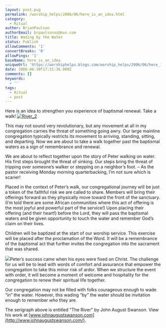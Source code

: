 ```yaml
---
layout: post.pug
permalink: /worship_helps/2006/06/here_is_an_idea.html 
category:
  - Ritual
author: BrianPaulson
authorEmail: brpaulsonaz@msn.com
title: Wading by the Water
status: Publish
allowComments: '1'
convertBreaks: '0'
allowPings: '1'
baseName: here_is_an_idea
uniqueUrl: 'https://worshiphelps.blogs.com/worship_helps/2006/06/here_is_an_idea.html '
date: 2006-06-30T17:31:36.000Z
comments: []
keywords:
  - ''
tags:
  - Ritual
  - post
---
```

Here is an idea to strengthen you experience of baptismal renewal. Take a walk! [![River_2](https://worshiphelps.blogs.com/worship_helps/images/river_2.jpg "River_2")](http://worshiphelps.blogs.com/.shared/image.html?/photos/uncategorized/river_2.jpg)

This may not sound very revolutionary, but any movement at all in my congregation carries the threat of something going awry. Our large mainline congregation typically restricts its movement to arriving, standing, sitting, and departing. Now we are about to take a walk together past the baptismal waters as a sign of remembrance and renewal.

We are about to reflect together upon the story of Peter walking on water. His first steps brought the threat of sinking. Our steps bring the threat of tripping over someone’s walker or stepping on a neighbor’s foot. – As the pastor receiving Monday morning quarterbacking, I’m not sure which is scarier!

Placed in the context of Peter’s walk, our congregational journey will be just a token of the faithful risk we are called to share. Members will bring their offerings forward as they physically move toward the front of the sanctuary. (I’m told there are some African communities where this act of offering is the most joyful and powerful part of the service!) Upon placing their offering (and their heart!) before the Lord, they will pass the baptismal waters and be given opportunity to touch the water and remember God’s claim on their lives.

Children will be baptized at the start of our worship service. This exercise will be placed after the proclamation of the Word. It will be a remembrance of the baptismal act that further invites the congregation into the sacrament that was shared.

![](file:///C:/DOCUME~1/RONRIE~1/LOCALS~1/Temp/moz-screenshot-3.jpg)Peter’s success came when his eyes were fixed on Christ. The challenge for us will be to lead with words of comfort and assurance that empower the congregation to take this minor risk of ardor. When we structure the event with order, it will become a moment of welcome and hospitality for the congregation to renew their spiritual life together.

Our congregation may not be filled with folks courageous enough to wade “in” the water. However, this wading “by” the water should be invitation enough to remember _who_ they are.

The serigraph above is entitled "The River" by John August Swanson. View his work at [www.johnaugustswanson.com](http://www.johnaugustswanson.com/).